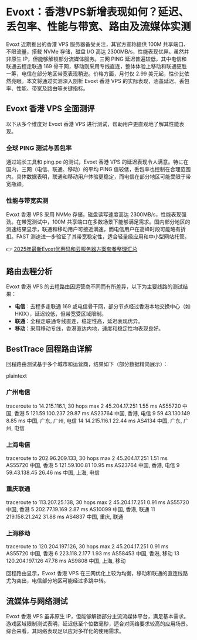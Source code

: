 # Evoxt：香港VPS新增表现如何？延迟、丢包率、性能与带宽、路由及流媒体实测

Evoxt 近期推出的香港 VPS 服务器备受关注，其官方宣称提供 100M 共享端口、不限流量，搭载 NVMe 存储，磁盘 I/O 高达 2300MB/s，性能表现优异。虽然并非原生 IP，但能够解锁部分流媒体服务。三网 PING 延迟普遍较低，其中电信和联通去程走联通 169 骨干网，移动则采用专线直连，整体体验上移动和联通更胜一筹，电信在部分地区带宽表现稍逊。价格方面，月付仅 2.99 美元起，性价比依然亮眼。本文将通过实测深入剖析 Evoxt 香港 VPS 的实际表现，涵盖延迟、丢包率、性能、带宽及路由等关键指标。

## Evoxt 香港 VPS 全面测评

以下从多个维度对 Evoxt 香港 VPS 进行测试，帮助用户更直观地了解其性能表现。

### 全球 PING 测试与丢包率

通过站长工具和 ping.pe 的测试，Evoxt 香港 VPS 的延迟表现令人满意。特に在国内，三网（电信、联通、移动）的平均 PING 值较低，丢包率也控制在合理范围内。具体数据表明，联通和移动用户体验更稳定，而电信在部分地区可能受限于带宽瓶颈。

### 性能与带宽实测

Evoxt 香港 VPS 采用 NVMe 存储，磁盘读写速度高达 2300MB/s，性能表现强劲。在带宽测试中，100M 共享端口在多数场景下能够满足需求。国内部分地区的测速结果显示，联通和移动用户可接近满速，而电信用户在高峰时段可能略有折扣。FAST 测速进一步验证了其带宽稳定性，适合轻量级应用和中小型网站托管。

👉 [2025年最新Evoxt优惠码和云服务器方案套餐整理汇总](https://bit.ly/evoxt)

## 路由去程分析

Evoxt 香港 VPS 的去程路由因运营商不同而有所差异，以下为主要线路的测试结果：

- **电信**：去程多走联通 169 或电信骨干网，部分节点经过香港本地交换中心（如 HKIX），延迟较低，但带宽受区域限制。
- **联通**：全程走联通专线直连，稳定性高，延迟表现优异。
- **移动**：采用移动专线，香港直达内地，速度和稳定性均表现良好。

## BestTrace 回程路由详解

回程路由测试基于多个城市和运营商，结果如下（部分数据精简展示）：

plaintext
### 广州电信
traceroute to 14.215.116.1, 30 hops max
 2  45.204.17.251  1.55 ms  AS55720  中国, 香港
 5  121.59.100.237  29.87 ms  AS23764  中国, 香港, 电信
 9  59.43.130.149  8.85 ms  中国, 广东, 广州, 电信
14  14.215.116.1  22.44 ms  AS4134  中国, 广东, 广州, 电信

### 上海电信
traceroute to 202.96.209.133, 30 hops max
 2  45.204.17.251  1.51 ms  AS55720  中国, 香港
 5  121.59.100.81  10.95 ms  AS23764  中国, 香港, 电信
 9  59.43.138.45  26.46 ms  中国, 上海, 电信

### 重庆联通
traceroute to 113.207.25.138, 30 hops max
 2  45.204.17.251  0.91 ms  AS55720  中国, 香港
 5  202.77.19.169  2.87 ms  AS10099  中国, 香港, 联通
11  219.158.21.242  31.88 ms  AS4837  中国, 重庆, 联通

### 上海移动
traceroute to 120.204.197.126, 30 hops max
 2  45.204.17.251  0.91 ms  AS55720  中国, 香港
 6  223.118.2.177  1.93 ms  AS58453  中国, 香港, 移动
13  120.204.197.126  47.78 ms  AS9808  中国, 上海, 移动

回程路由显示，Evoxt 香港 VPS 在三网优化上较为均衡，移动和联通的直连线路尤为突出，电信部分地区可能经过多跳中转。

## 流媒体与网络测试

Evoxt 香港 VPS 虽非原生 IP，但能够解锁部分主流流媒体平台，满足基本需求。游戏区域限制测试表明，延迟低至个位数毫秒，适合对网络要求较高的应用场景。综合来看，其网络表现足以应对多样化的使用需求。